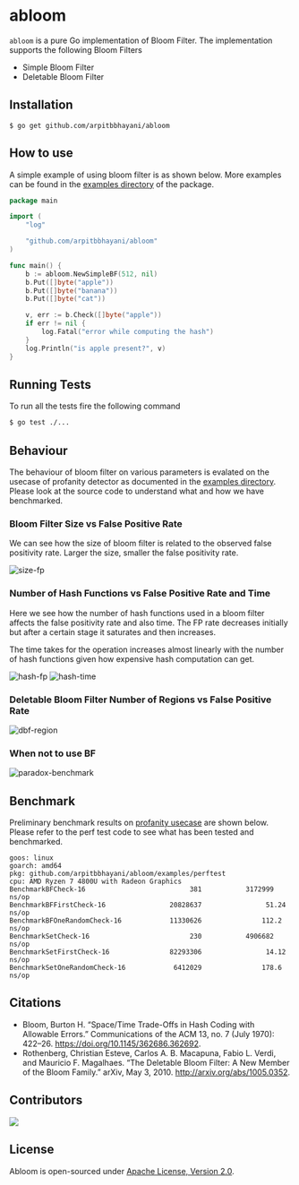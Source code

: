 abloom
===

`abloom` is a pure Go implementation of Bloom Filter. The implementation supports the following
Bloom Filters

- Simple Bloom Filter
- Deletable Bloom Filter

## Installation

```
$ go get github.com/arpitbbhayani/abloom
```

## How to use

A simple example of using bloom filter is as shown below. More examples can be found
in the [examples directory](https://github.com/arpitbbhayani/abloom/tree/master/examples/) of the package.

```go
package main

import (
	"log"

	"github.com/arpitbbhayani/abloom"
)

func main() {
	b := abloom.NewSimpleBF(512, nil)
	b.Put([]byte("apple"))
	b.Put([]byte("banana"))
	b.Put([]byte("cat"))

	v, err := b.Check([]byte("apple"))
	if err != nil {
		log.Fatal("error while computing the hash")
	}
	log.Println("is apple present?", v)
}
```

## Running Tests

To run all the tests fire the following command

```sh
$ go test ./...
```

## Behaviour

The behaviour of bloom filter on various parameters is evalated
on the usecase of profanity detector as documented in the
[examples directory](https://github.com/arpitbbhayani/abloom/tree/master/examples/profanity-detector). Please look at the source code to understand
what and how we have benchmarked.

### Bloom Filter Size vs False Positive Rate

We can see how the size of bloom filter is related to the observed false
positivity rate. Larger the size, smaller the false positivity rate.

![size-fp](https://user-images.githubusercontent.com/4745789/200518788-d545bc41-425b-47bf-a609-33b3a9ade34a.png)

### Number of Hash Functions vs False Positive Rate and Time

Here we see how the number of hash functions used in a bloom filter
affects the false positivity rate and also time. The FP rate decreases
initially but after a certain stage it saturates and then increases.

The time takes for the operation increases almost linearly with the
number of hash functions given how expensive hash computation can get.

![hash-fp](https://user-images.githubusercontent.com/4745789/200518773-76631419-a909-408e-9063-08a366218da2.png)
![hash-time](https://user-images.githubusercontent.com/4745789/200518783-835411e1-838e-4587-8b54-1de0acb54ca1.png)

### Deletable Bloom Filter Number of Regions vs False Positive Rate

![dbf-region](https://user-images.githubusercontent.com/4745789/200841018-dffcbeb3-d6be-43f8-a8da-e29ef28698a2.png)

### When not to use BF

![paradox-benchmark](https://user-images.githubusercontent.com/4745789/201531618-1a736e49-3927-4f86-b60e-4a810fa69d90.png)

## Benchmark

Preliminary benchmark results on [profanity usecase](https://github.com/arpitbbhayani/abloom/tree/master/examples/perftest) are shown below. Please refer to the perf test code to see what has been
tested and benchmarked.

```
goos: linux
goarch: amd64
pkg: github.com/arpitbbhayani/abloom/examples/perftest
cpu: AMD Ryzen 7 4800U with Radeon Graphics         
BenchmarkBFCheck-16                          381           3172999 ns/op
BenchmarkBFFirstCheck-16                20828637                51.24 ns/op
BenchmarkBFOneRandomCheck-16            11330626               112.2 ns/op
BenchmarkSetCheck-16                         230           4906682 ns/op
BenchmarkSetFirstCheck-16               82293306                14.12 ns/op
BenchmarkSetOneRandomCheck-16            6412029               178.6 ns/op
```

## Citations

- Bloom, Burton H. “Space/Time Trade-Offs in Hash Coding with Allowable Errors.” Communications of the ACM 13, no. 7 (July 1970): 422–26. https://doi.org/10.1145/362686.362692.
- Rothenberg, Christian Esteve, Carlos A. B. Macapuna, Fabio L. Verdi, and Mauricio F. Magalhaes. “The Deletable Bloom Filter: A New Member of the Bloom Family.” arXiv, May 3, 2010. http://arxiv.org/abs/1005.0352.

## Contributors

<a href = "https://github.com/arpitbbhayani/abloom/graphs/contributors">
  <img src = "https://contrib.rocks/image?repo=arpitbbhayani/abloom"/>
</a>

## License

Abloom is open-sourced under [Apache License, Version 2.0](LICENSE.md).
